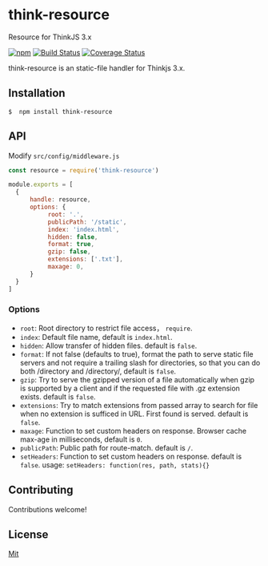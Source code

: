 # think-resource
Resource for ThinkJS 3.x

[![npm](https://img.shields.io/npm/v/think-resource.svg)](https://www.npmjs.com/package/think-resource)
[![Build Status](https://travis-ci.org/thinkjs/think-resource.svg?branch=master)](https://travis-ci.org/thinkjs/think-resource)
[![Coverage Status](https://coveralls.io/repos/github/thinkjs/think-resource/badge.svg?branch=master)](https://coveralls.io/github/thinkjs/think-resource?branch=master)

think-resource is an static-file handler for Thinkjs 3.x. 

## Installation

```
$  npm install think-resource
```

## 

## API

Modify `src/config/middleware.js`

```js
const resource = require('think-resource')

module.exports = [
  { 
      handle: resource,
      options: {
           root: '.',
           publicPath: '/static',
           index: 'index.html',
           hidden: false,
           format: true,
           gzip: false,
           extensions: ['.txt'],
           maxage: 0,
      }
  }
]
```

### Options

- `root`:  Root directory to restrict file access， `require`.
- `index`: Default file name, default is `index.html`.
- `hidden`: Allow transfer of hidden files. default is `false`.
- `format`:  If not false (defaults to true), format the path to serve static file servers and not require a trailing slash for directories, so that you can do both /directory and /directory/, default is `false`.
- `gzip`: Try to serve the gzipped version of a file automatically when gzip is supported by a client and if the requested file with .gz extension exists. default is `false`.
- `extensions`: Try to match extensions from passed array to search for file when no extension is sufficed in URL. First found is served. default is `false`.
- `maxage`: Function to set custom headers on response. Browser cache max-age in milliseconds, default is `0`.
- `publicPath`: Public path for route-match. default is `/`.
- `setHeaders`: Function to set custom headers on response. default is `false`. usage: `setHeaders: function(res, path, stats){}`

## Contributing

Contributions welcome!

## License

[Mit](https://github.com/thinkjs/think-resource/blob/master/LICENSE)